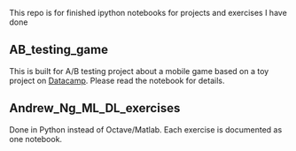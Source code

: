 This repo is for finished ipython notebooks for projects and exercises I have done

## AB_testing_game

This is built for A/B testing project about a mobile game based on a toy project on [Datacamp](https://www.datacamp.com/projects/184). 
Please read the notebook for details.

## Andrew_Ng_ML_DL_exercises

Done in Python instead of Octave/Matlab. Each exercise is documented as one notebook.
